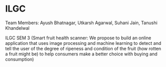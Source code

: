 # ILGC
Team Members: Ayush Bhatnagar, Utkarsh Agarwal, Suhani Jain, Tanushi Khandelwal

ILGC SEM 3 (Smart fruit health scanner: We propose to build an online application that uses image processing and machine learning to detect and tell the user of the degree of ripeness and condition of the fruit (how rotten a fruit might be) to help consumers make a better choice with buying and consumption)
